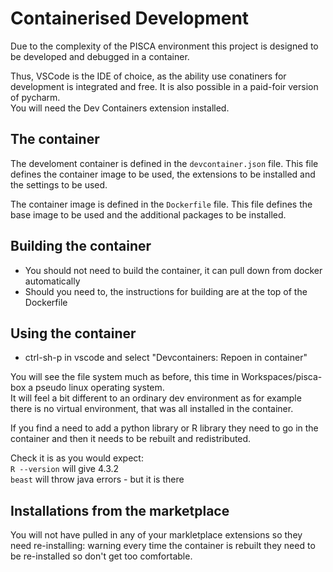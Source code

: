 # Containerised Development

Due to the complexity of the PISCA environment this project is designed to be developed and debugged in a container.  

Thus, VSCode is the IDE of choice, as the ability use conatiners for development is integrated and free. It is also possible in a paid-foir version of pycharm.  
You will need the Dev Containers extension installed.

## The container
The develoment container is defined in the `devcontainer.json` file. This file defines the container image to be used, the extensions to be installed and the settings to be used.

The container image is defined in the `Dockerfile` file. This file defines the base image to be used and the additional packages to be installed.

## Building the container
- You should not need to build the container, it can pull down from docker automatically
- Should you need to, the instructions for building are at the top of the Dockerfile

## Using the container
- ctrl-sh-p in vscode and select "Devcontainers: Repoen in container"

You will see the file system much as before, this time in Workspaces/pisca-box a pseudo linux operating system.  
It will feel a bit different to an ordinary dev environment as for example there is no virtual environment, that was all installed in the container.  

If you find a need to add a python library or R library they need to go in the container and then it needs to be rebuilt and redistributed.

Check it is as you would expect:  
```R --version``` will give 4.3.2  
```beast``` will throw java errors - but it is there  

## Installations from the marketplace
You will not have pulled in any of your markletplace extensions so they need re-installing: warning every time the container is rebuilt they need to be re-installed so don't get too comfortable.






